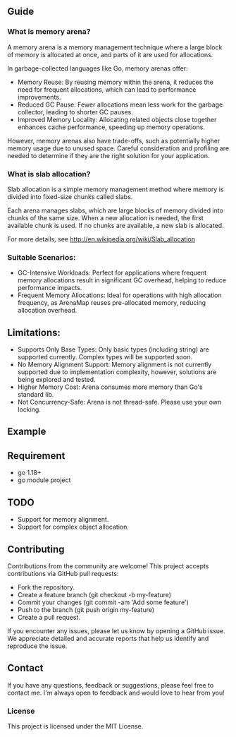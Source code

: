 ## Guide

### What is memory arena?
A memory arena is a memory management technique where a large block of memory is allocated at once, and parts of it are used for allocations.

In garbage-collected languages like Go, memory arenas offer:
- Memory Reuse: By reusing memory within the arena, it reduces the need for frequent allocations, which can lead to performance improvements.
- Reduced GC Pause: Fewer allocations mean less work for the garbage collector, leading to shorter GC pauses.
- Improved Memory Locality: Allocating related objects close together enhances cache performance, speeding up memory operations.

However, memory arenas also have trade-offs, such as potentially higher memory usage due to unused space. Careful consideration and profiling are needed to determine if they are the right solution for your application.

### What is slab allocation?

Slab allocation is a simple memory management method where memory is divided into fixed-size chunks called slabs.

Each arena manages slabs, which are large blocks of memory divided into chunks of the same size. When a new allocation is needed, the first available chunk is used. If no chunks are available, a new slab is allocated.

For more details, see http://en.wikipedia.org/wiki/Slab_allocation


### Suitable Scenarios:
- GC-Intensive Workloads:  Perfect for applications where frequent memory allocations result in significant GC overhead, helping to reduce performance impacts.
- Frequent Memory Allocations: Ideal for operations with high allocation frequency, as ArenaMap reuses pre-allocated memory, reducing allocation overhead.


## Limitations:
- Supports Only Base Types: Only basic types (including string) are supported currently. Complex types will be supported soon.
- No Memory Alignment Support: Memory alignment is not currently supported due to implementation complexity, however, solutions are being explored and tested.
- Higher Memory Cost: Arena consumes more memory than Go's standard lib.
- Not Concurrency-Safe: Arena is not thread-safe. Please use your own locking.

## Example

## Requirement
- go 1.18+
- go module project

## TODO
- Support for memory alignment.
- Support for complex object allocation.

## Contributing
Contributions from the community are welcome! This project accepts contributions via GitHub pull requests:

- Fork the repository.
- Create a feature branch (git checkout -b my-feature)
- Commit your changes (git commit -am 'Add some feature')
- Push to the branch (git push origin my-feature)
- Create a pull request.

If you encounter any issues, please let us know by opening a GitHub issue. We appreciate detailed and accurate reports that help us identify and reproduce the issue.

## Contact
If you have any questions, feedback or suggestions, please feel free to contact me. 
I'm always open to feedback and would love to hear from you!

### License
This project is licensed under the MIT License.
